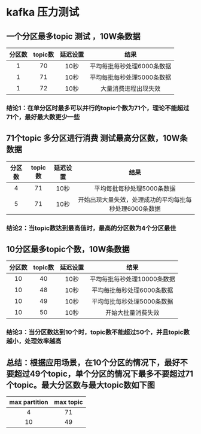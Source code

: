 # kafka 压力测试

## 一个分区最多topic 测试 ，10W条数据
|分区数|topic数|延迟设置|结果|
|:---:|:---:|:---:|:---:|
|1|70|10秒|平均每批每秒处理6000条数据|
|1|71|10秒|平均每批每秒处理5000条数据|
|1|72|10秒|大量消费进程出现失效|

### 结论1：在单分区时最多可以并行的topic个数为71个，理论不能超过71个，最好最大数更少一些


## 71个topic 多分区进行消费 测试最高分区数，10W条数据

|分区数|topic数|延迟设置|结果|
|:---:|:---:|:---:|:---:|
|4|71|10秒|平均每批每秒处理5000条数据|
|5|71|10秒|开始出现大量失效，处理成功的平均每批每秒处理6000条数据|

### 结论2：当topic数达到最高值时，最高的分区数为4个分区最佳

## 10分区最多topic个数，10W条数据
|分区数|topic数|延迟设置|结果|
|:---:|:---:|:---:|:---:|
|10|40|10秒|平均每批每秒处理10000条数据|
|10|48|10秒|平均每批每秒处理6000条数据|
|10|49|10秒|平均每批每秒处理5000条数据|
|10|50|10秒|开始大批量消费失效|

### 结论3：当分区数达到10个时，topic数不能超过50个，并且topic数越小，处理效率越高

## 总结：根据应用场景，在10个分区的情况下，最好不要超过49个topic，单个分区的情况下最多不要超过71个topic。最大分区数与最大topic数如下图

|max partition|max topic|
|:----:|:----:|
|4|71|
|10|49|